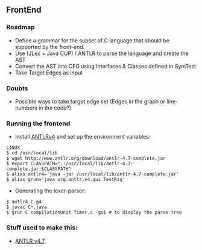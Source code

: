 ## FrontEnd


### Roadmap
* Define a grammar for the subset of C language that should be supported by the front-end.
* Use (JLex + Java CUP) / ANTLR to parse the language and create the AST
* Convert the AST into CFG using Interfaces & Classes defined in SymTest
* Take Target Edges as input 


### Doubts
* Possible ways to take target edge set (Edges in the graph or line-numbers in the code?)


### Running the frontend
* Install [ANTLRv4](http://www.antlr.org/) and set up the environment variables:
```
LINUX
$ cd /usr/local/lib
$ wget http://www.antlr.org/download/antlr-4.7-complete.jar
$ export CLASSPATH=".:/usr/local/lib/antlr-4.7-complete.jar:$CLASSPATH"
$ alias antlr4='java -jar /usr/local/lib/antlr-4.7-complete.jar'
$ alias grun='java org.antlr.v4.gui.TestRig'
```
* Generating the lexer-parser:
```
$ antlr4 C.g4
$ javac C*.java
$ grun C compilationUnit Timer.c -gui # to display the parse tree
```

### Stuff used to make this:

 * [ANTLR v4.7](http://www.antlr.org/)
